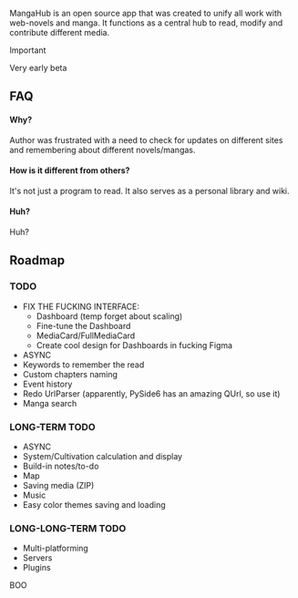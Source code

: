 
MangaHub is an open source app that was created to unify all work with web-novels and manga. It functions as a central hub to read, modify and contribute different media.

> [!IMPORTANT]
> Very early beta

## FAQ

#### Why?

Author was frustrated with a need to check for updates on different sites and remembering about different novels/mangas.

#### How is it different from others?

It's not just a program to read. It also serves as a personal library and wiki.

#### Huh?

Huh?


## Roadmap

### TODO
- FIX THE FUCKING INTERFACE:
    - Dashboard (temp forget about scaling)
    - Fine-tune the Dashboard
    - MediaCard/FullMediaCard
    - Create cool design for Dashboards in fucking Figma
- ASYNC
- Keywords to remember the read
- Custom chapters naming
- Event history
- Redo UrlParser (apparently, PySide6 has an amazing QUrl, so use it)
- Manga search

### LONG-TERM TODO
- ASYNC
- System/Cultivation calculation and display
- Build-in notes/to-do
- Map
- Saving media (ZIP)
- Music
- Easy color themes saving and loading

### LONG-LONG-TERM TODO
- Multi-platforming
- Servers
- Plugins

BOO